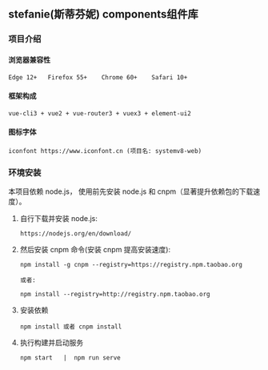 ## stefanie(斯蒂芬妮) components组件库

### 项目介绍

#### 浏览器兼容性

    Edge 12+   Firefox 55+    Chrome 60+    Safari 10+
    
#### 框架构成

    vue-cli3 + vue2 + vue-router3 + vuex3 + element-ui2
    
#### 图标字体

    iconfont https://www.iconfont.cn (项目名: systemv8-web)

### 环境安装

 本项目依赖 node.js， 使用前先安装 node.js 和 cnpm（显著提升依赖包的下载速度）。

 1. 自行下载并安装 node.js: 
 
        https://nodejs.org/en/download/

 2. 然后安装 cnpm 命令(安装 cnpm 提高安装速度):

        npm install -g cnpm --registry=https://registry.npm.taobao.org
        
        或者:
        
        npm install --registry=http://registry.npm.taobao.org

 3. 安装依赖

        npm install 或者 cnpm install

 4. 执行构建并启动服务

        npm start   |  npm run serve
